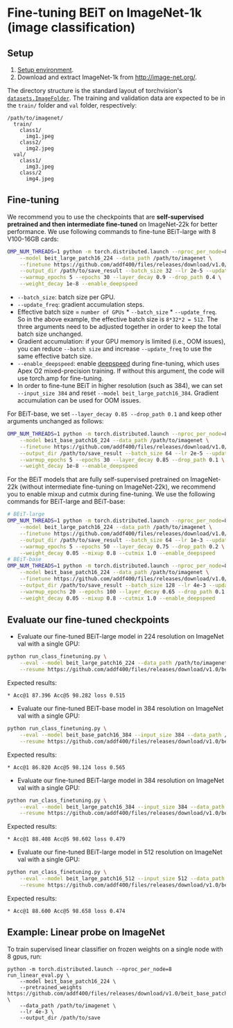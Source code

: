 # Fine-tuning BEiT on ImageNet-1k (image classification)

## Setup

1. [Setup environment](README.md#setup).
2. Download and extract ImageNet-1k from http://image-net.org/.

The directory structure is the standard layout of torchvision's [`datasets.ImageFolder`](https://pytorch.org/docs/stable/torchvision/datasets.html#imagefolder). The training and validation data are expected to be in the `train/` folder and `val` folder, respectively:

```
/path/to/imagenet/
  train/
    class1/
      img1.jpeg
    class2/
      img2.jpeg
  val/
    class1/
      img3.jpeg
    class/2
      img4.jpeg
```


## Fine-tuning

We recommend you to use the checkpoints that are **self-supervised pretrained and then intermediate fine-tuned** on ImageNet-22k for better performance. We use following commands to fine-tune BEiT-large with 8 V100-16GB cards:
```bash
OMP_NUM_THREADS=1 python -m torch.distributed.launch --nproc_per_node=8 run_class_finetuning.py \
    --model beit_large_patch16_224 --data_path /path/to/imagenet \
    --finetune https://github.com/addf400/files/releases/download/v1.0/beit_large_patch16_224_pt22k_ft22k.pth \
    --output_dir /path/to/save_result --batch_size 32 --lr 2e-5 --update_freq 2 \
    --warmup_epochs 5 --epochs 30 --layer_decay 0.9 --drop_path 0.4 \
    --weight_decay 1e-8 --enable_deepspeed
```
- `--batch_size`: batch size per GPU.
- `--update_freq`: gradient accumulation steps.
- Effective batch size = `number of GPUs` * `--batch_size` * `--update_freq`. So in the above example, the effective batch size is `8*32*2 = 512`. The three arguments need to be adjusted together in order to keep the total batch size unchanged.
- Gradient accumulation: if your GPU memory is limited (i.e., OOM issues), you can reduce `--batch size` and increase `--update_freq` to use the same effective batch size.
- `--enable_deepspeed`: enable [deepspeed](https://github.com/microsoft/DeepSpeed) during fine-tuning, which uses Apex O2 mixed-precision training. If without this argument, the code will use torch.amp for fine-tuning.
- In order to fine-tune BEiT in higher resolution (such as 384), we can set `--input_size 384` and reset `--model beit_large_patch16_384`. Gradient accumulation can be used for OOM issues.

For BEiT-base, we set `--layer_decay 0.85 --drop_path 0.1` and keep other arguments unchanged as follows:
```bash
OMP_NUM_THREADS=1 python -m torch.distributed.launch --nproc_per_node=8 run_class_finetuning.py \
    --model beit_base_patch16_224 --data_path /path/to/imagenet \
    --finetune https://github.com/addf400/files/releases/download/v1.0/beit_base_patch16_224_pt22k_ft22k.pth \
    --output_dir /path/to/save_result --batch_size 64 --lr 2e-5 --update_freq 1 \
    --warmup_epochs 5 --epochs 30 --layer_decay 0.85 --drop_path 0.1 \
    --weight_decay 1e-8 --enable_deepspeed
```

For the BEiT models that are fully self-supervised pretrained on ImageNet-22k (without intermediate fine-tuning on ImageNet-22k), we recommend you to enable mixup and cutmix during fine-tuning. We use the following commands for BEiT-large and BEiT-base:

```bash
# BEiT-large
OMP_NUM_THREADS=1 python -m torch.distributed.launch --nproc_per_node=8 run_class_finetuning.py \
    --model beit_large_patch16_224 --data_path /path/to/imagenet \
    --finetune https://github.com/addf400/files/releases/download/v1.0/beit_large_patch16_224_pt22k.pth \
    --output_dir /path/to/save_result --batch_size 64 --lr 1e-3 --update_freq 2 \
    --warmup_epochs 5 --epochs 50 --layer_decay 0.75 --drop_path 0.2 \
    --weight_decay 0.05 --mixup 0.8 --cutmix 1.0 --enable_deepspeed
# BEiT-base
OMP_NUM_THREADS=1 python -m torch.distributed.launch --nproc_per_node=8 run_class_finetuning.py \
    --model beit_base_patch16_224 --data_path /path/to/imagenet \
    --finetune https://github.com/addf400/files/releases/download/v1.0/beit_base_patch16_224_pt22k.pth \
    --output_dir /path/to/save_result --batch_size 128 --lr 4e-3 --update_freq 1 \
    --warmup_epochs 20 --epochs 100 --layer_decay 0.65 --drop_path 0.1 \
    --weight_decay 0.05 --mixup 0.8 --cutmix 1.0 --enable_deepspeed
```


## Evaluate our fine-tuned checkpoints

- Evaluate our fine-tuned BEiT-large model in 224 resolution on ImageNet val with a single GPU:
```bash
python run_class_finetuning.py \
    --eval --model beit_large_patch16_224 --data_path /path/to/imagenet \
    --resume https://github.com/addf400/files/releases/download/v1.0/beit_large_patch16_224_pt22k_ft22kto1k.pth 
```
Expected results:
```
* Acc@1 87.396 Acc@5 98.282 loss 0.515
```

- Evaluate our fine-tuned BEiT-base model in 384 resolution on ImageNet val with a single GPU:
```bash
python run_class_finetuning.py \
    --eval --model beit_base_patch16_384 --input_size 384 --data_path /path/to/imagenet \
    --resume https://github.com/addf400/files/releases/download/v1.0/beit_base_patch16_384_pt22k_ft22kto1k.pth 
```
Expected results:
```
* Acc@1 86.820 Acc@5 98.124 loss 0.565
```

- Evaluate our fine-tuned BEiT-large model in 384 resolution on ImageNet val with a single GPU:
```bash
python run_class_finetuning.py \
    --eval --model beit_large_patch16_384 --input_size 384 --data_path /path/to/imagenet \
    --resume https://github.com/addf400/files/releases/download/v1.0/beit_large_patch16_384_pt22k_ft22kto1k.pth 
```
Expected results:
```
* Acc@1 88.408 Acc@5 98.602 loss 0.479
```

- Evaluate our fine-tuned BEiT-large model in 512 resolution on ImageNet val with a single GPU:
```bash
python run_class_finetuning.py \
    --eval --model beit_large_patch16_512 --input_size 512 --data_path /path/to/imagenet \
    --resume https://github.com/addf400/files/releases/download/v1.0/beit_large_patch16_512_pt22k_ft22kto1k.pth 
```
Expected results:
```
* Acc@1 88.600 Acc@5 98.658 loss 0.474
```

## Example: Linear probe on ImageNet

To train supervised linear classifier on frozen weights on a single node with 8 gpus, run:
```
python -m torch.distributed.launch --nproc_per_node=8 run_linear_eval.py \
    --model beit_base_patch16_224 \
    --pretrained_weights https://github.com/addf400/files/releases/download/v1.0/beit_base_patch16_224_pt22k.pth \
    --data_path /path/to/imagenet \
    --lr 4e-3 \
    --output_dir /path/to/save
```

